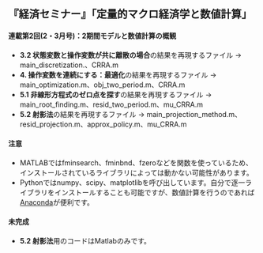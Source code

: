 ## 『経済セミナー』「定量的マクロ経済学と数値計算」

#### 連載第2回(2・3月号)：2期間モデルと数値計算の概観

* **3.2 状態変数と操作変数が共に離散の場合**の結果を再現するファイル -> main_discretization.、CRRA.m
* **4. 操作変数を連続にする：最適化**の結果を再現するファイル -> main_optimization.m、obj_two_period.m、CRRA.m
* **5.1 非線形方程式のゼロ点を探す**の結果を再現するファイル -> main_root_finding.m、resid_two_period.m、mu_CRRA.m
* **5.2 射影法**の結果を再現するファイル -> main_projection_method.m、resid_projection.m、approx_policy.m、mu_CRRA.m

#### 注意
* MATLABではfminsearch、fminbnd、fzeroなどを関数を使っているため、インストールされているライブラリによっては動かない可能性があります。
* Pythonではnumpy、scipy、matplotlibを呼び出しています。自分で逐一ライブラリをインストールすることも可能ですが、数値計算を行うのであれば[Anaconda](https://www.anaconda.com/)が便利です。

#### 未完成
* **5.2 射影法**用のコードはMatlabのみです。
